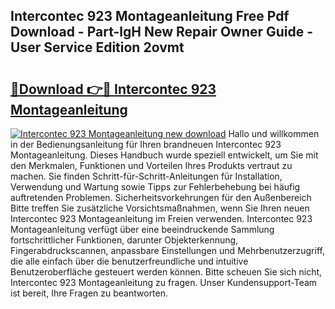## Intercontec 923 Montageanleitung Free Pdf Download - Part-lgH New Repair Owner Guide - User Service Edition 2ovmt

# <h2><a href="http://df6h1z.blite.top/?on=Intercontec+923+Montageanleitung">🔗Download 👉🔴 Intercontec 923 Montageanleitung</a></h2>

[![Intercontec 923 Montageanleitung new download](https://i.imgur.com/lujVjoI.png)](http://df6h1z.blite.top/?on=Intercontec+923+Montageanleitung)
Hallo und willkommen in der Bedienungsanleitung für Ihren brandneuen Intercontec 923 Montageanleitung. Dieses Handbuch wurde speziell entwickelt, um Sie mit den Merkmalen, Funktionen und Vorteilen Ihres Produkts vertraut zu machen. Sie finden Schritt-für-Schritt-Anleitungen für Installation, Verwendung und Wartung sowie Tipps zur Fehlerbehebung bei häufig auftretenden Problemen. Sicherheitsvorkehrungen für den Außenbereich Bitte treffen Sie zusätzliche Vorsichtsmaßnahmen, wenn Sie Ihren neuen Intercontec 923 Montageanleitung im Freien verwenden. Intercontec 923 Montageanleitung verfügt über eine beeindruckende Sammlung fortschrittlicher Funktionen, darunter Objekterkennung, Fingerabdruckscannen, anpassbare Einstellungen und Mehrbenutzerzugriff, die alle einfach über die benutzerfreundliche und intuitive Benutzeroberfläche gesteuert werden können. Bitte scheuen Sie sich nicht, Intercontec 923 Montageanleitung zu fragen. Unser Kundensupport-Team ist bereit, Ihre Fragen zu beantworten.
